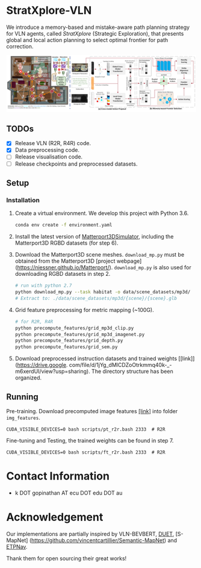 # StratXplore-VLN
We introduce a memory-based and mistake-aware path planning strategy for VLN agents, called *StratXplore* (Strategic
Exploration),
that presents global and local action planning to select optimal frontier for path correction.

![StratXplore](assets/method.png)

## TODOs

* [X] Release VLN (R2R, R4R) code.
* [X] Data preprocessing code.
* [ ] Release visualisation code.
* [ ] Release checkpoints and preprocessed datasets.

## Setup

### Installation

1. Create a virtual environment. We develop this project with Python 3.6.

   ```bash
   conda env create -f environment.yaml
   ```
2. Install the latest version of [Matterport3DSimulator](https://github.com/peteanderson80/Matterport3DSimulator),
   including the Matterport3D RGBD datasets (for step 6).
3. Download the Matterport3D scene meshes. `download_mp.py` must be obtained from the Matterport3D [project webpage]
   (https://niessner.github.io/Matterport/). `download_mp.py` is also used for downloading RGBD datasets in step 2.

   ```bash
   # run with python 2.7
   python download_mp.py --task habitat -o data/scene_datasets/mp3d/
   # Extract to: ./data/scene_datasets/mp3d/{scene}/{scene}.glb
   ```

4. Grid feature preprocessing for metric mapping (~100G).

   ```bash
   # for R2R, R4R
   python precompute_features/grid_mp3d_clip.py
   python precompute_features/grid_mp3d_imagenet.py
   python precompute_features/grid_depth.py
   python precompute_features/grid_sem.py
   ```
5. Download preprocessed instruction datasets and trained weights [[link]](https://drive.google.
   com/file/d/1jYg_dMlCDZoOtrkmmq40k-_-m6xerdUI/view?usp=sharing). The directory structure has been organized.

## Running

Pre-training. Download precomputed image features [[link]](https://drive.google.com/file/d/1S8jD1Mln0mbTsB5I_i2jdQ8xBbnw-Dyr/view?usp=sharing) into folder `img_features`.

   ```
   CUDA_VISIBLE_DEVICES=0 bash scripts/pt_r2r.bash 2333  # R2R
   ```

Fine-tuning and Testing, the trained weights can be found in step 7.

   ```
   CUDA_VISIBLE_DEVICES=0 bash scripts/ft_r2r.bash 2333  # R2R
   ```

# Contact Information

* k DOT gopinathan AT ecu DOT edu DOT au

# Acknowledgement

Our implementations are partially inspired by VLN-BEVBERT, [DUET](https://github.com/cshizhe/VLN-DUET), [S-MapNet]
(https://github.com/vincentcartillier/Semantic-MapNet) and [ETPNav](https://github.com/MarSaKi/ETPNav).

Thank them for open sourcing their great works!
